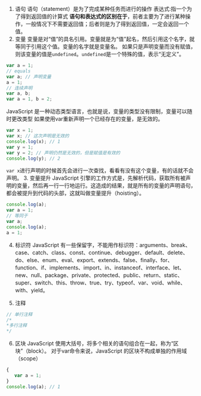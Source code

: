 1. 语句
语句（statement）是为了完成某种任务而进行的操作
表达式:指一个为了得到返回值的计算式
**语句和表达式的区别在于**，前者主要为了进行某种操作，一般情况下不需要返回值；后者则是为了得到返回值，一定会返回一个值。
2. 变量
变量是对“值”的具名引用。变量就是为“值”起名，然后引用这个名字，就等同于引用这个值。变量的名字就是变量名。
如果只是声明变量而没有赋值，则该变量的值是`undefined`。`undefined`是一个特殊的值，表示“无定义”。
```js
var a = 1;
// equals
var a; // 声明变量
a = 1;
// 连续声明
var a, b;
var a = 1, b = 2;
```
JavaScript 是一种动态类型语言，也就是说，变量的类型没有限制，变量可以随时更改类型
如果使用var重新声明一个已经存在的变量，是无效的。
```js
var x = 1;
var x; // 这次声明是无效的
console.log(x); // 1
var y = 1;
var y = 2; // 声明仍然是无效的，但是赋值是有效的
console.log(y); // 2
```
`var x`进行声明的时候首先会进行一次查找，看看有没有这个变量，有的话就不会声明。
3. 变量提升
JavaScript 引擎的工作方式是，先解析代码，获取所有被声明的变量，然后再一行一行地运行。这造成的结果，就是所有的变量的声明语句，都会被提升到代码的头部，这就叫做变量提升（hoisting）。
```js
console.log(a);
var a = 1;
// 等同于
var a;
console.log(a);
a = 1;
```

4. 标识符
JavaScript 有一些保留字，不能用作标识符：arguments、break、case、catch、class、const、continue、debugger、default、delete、do、else、enum、eval、export、extends、false、finally、for、function、if、implements、import、in、instanceof、interface、let、new、null、package、private、protected、public、return、static、super、switch、this、throw、true、try、typeof、var、void、while、with、yield。

5. 注释
```js
// 单行注释
/*
*多行注释
*/
```
 6. 区块
 JavaScript 使用大括号，将多个相关的语句组合在一起，称为“区块”（block）。
对于var命令来说，JavaScript 的区块不构成单独的作用域（scope）
 ```js
 {
    var a = 1;
 }
 console.log(a); // 1
 ```
